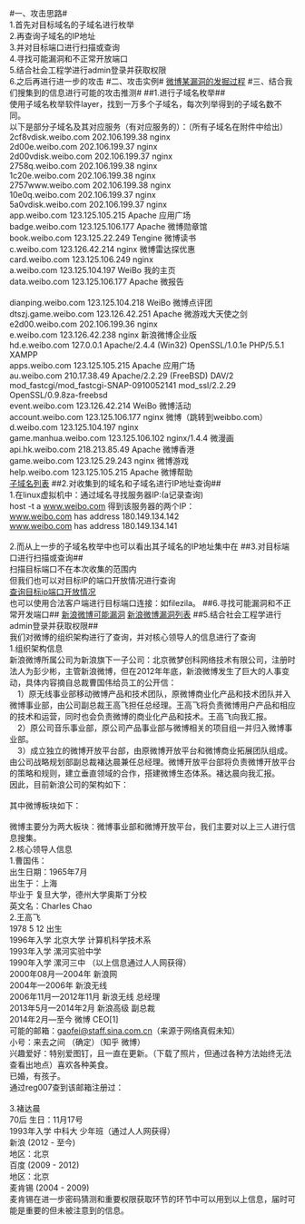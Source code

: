 #一、攻击思路#
</br>1.首先对目标域名的子域名进行枚举
</br>2.再查询子域名的IP地址
</br>3.并对目标端口进行扫描或查询
</br>4.寻找可能漏洞和不正常开放端口
</br>5.结合社会工程学进行admin登录并获取权限
</br>6.之后再进行进一步的攻击
#二、攻击实例#
[微博某漏洞的发掘过程](https://github.com/mysomeonelikeyou/ns/blob/patch-1/2015-2/lmy-wxw-wxt/%E6%BC%8F%E6%B4%9E%E8%A1%A5%E5%85%85.md)
#三、结合我们搜集到的信息进行可能的攻击推测#
##1.进行子域名枚举##
</br>使用子域名枚举软件layer，找到一万多个子域名，每次列举得到的子域名数不同。
</br>以下是部分子域名及其对应服务（有对应服务的）：（所有子域名在附件中给出）
</br>2cf8vdisk.weibo.com   202.106.199.38   nginx
</br>2d00e.weibo.com   202.106.199.37   nginx
</br>2d00vdisk.weibo.com   202.106.199.37   nginx
</br>2758q.weibo.com   202.106.199.38   nginx
</br>1c20e.weibo.com   202.106.199.38   nginx
</br>2757www.weibo.com   202.106.199.38   nginx
</br>10e0q.weibo.com   202.106.199.37   nginx
</br>5a0vdisk.weibo.com   202.106.199.37   nginx
</br>app.weibo.com   123.125.105.215   Apache          应用广场
</br>badge.weibo.com   123.125.106.177   Apache			微博勋章馆
</br>book.weibo.com   123.125.22.249   Tengine			微博读书
</br>c.weibo.com   123.126.42.214   nginx				微博雷达探优惠
</br>card.weibo.com   123.125.106.249   nginx
</br>a.weibo.com   123.125.104.197   WeiBo            我的主页
</br>data.weibo.com   123.125.106.177   Apache			微报告
</br></br>dianping.weibo.com   123.125.104.218   WeiBo		微博点评团
</br>dtszj.game.weibo.com   123.126.42.251   Apache		微游戏大天使之剑
</br>e2d00.weibo.com   202.106.199.36   nginx
</br>e.weibo.com   123.126.42.238   nginx				新浪微博企业版
</br>hd.e.weibo.com   127.0.0.1   Apache/2.4.4 (Win32) OpenSSL/1.0.1e PHP/5.5.1		XAMPP
</br>apps.weibo.com   123.125.105.215   Apache			应用广场
</br>au.weibo.com   210.17.38.49   Apache/2.2.29 (FreeBSD) DAV/2 mod_fastcgi/mod_fastcgi-SNAP-0910052141 mod_ssl/2.2.29 OpenSSL/0.9.8za-freebsd
</br>event.weibo.com   123.126.42.214   WeiBo			微博活动
</br>account.weibo.com   123.125.106.177   nginx			微博（跳转到weibbo.com）
</br>d.weibo.com   123.125.104.197   nginx
</br>game.manhua.weibo.com   123.125.106.102   nginx/1.4.4	微漫画
</br>api.hk.weibo.com   218.213.85.49   Apache				微博香港
</br>game.weibo.com   123.125.29.243   nginx				微博游戏
</br>help.weibo.com   123.125.105.215   Apache				微博帮助
</br>[子域名列表](https://github.com/mysomeonelikeyou/ns/blob/patch-1/2015-2/lmy-wxw-wxt/%E5%AD%90%E5%9F%9F%E5%90%8D%E5%88%97%E8%A1%A8)
##2.对收集到的域名和子域名进行IP地址查询##
</br>1.在linux虚拟机中：通过域名寻找服务器IP:(a记录查询)
</br>  host -t a www.weibo.com 得到该服务器的两个IP：
</br>www.weibo.com has address 180.149.134.142
</br>www.weibo.com has address 180.149.134.141
</br>[](https://github.com/mysomeonelikeyou/ns/blob/master/%CD%BC%C6%AC2.png)
</br>2.而从上一步的子域名枚举中也可以看出其子域名的IP地址集中在
##3.对目标端口进行扫描或查询##
</br>扫描目标端口不在本次收集的范围内
</br>但我们也可以对目标IP的端口开放情况进行查询
</br>[查询目标ip端口开放情况](https://github.com/mysomeonelikeyou/ns/blob/patch-1/2015-2/lmy-wxw-wxt/%E5%BC%80%E6%94%BE%E7%AB%AF%E5%8F%A3%E6%9F%A5%E8%AF%A2.png)
</br>也可以使用合法客户端进行目标端口连接：如filezila。
##6.寻找可能漏洞和不正常开发端口##
[新浪微博可能漏洞](https://github.com/mysomeonelikeyou/ns/blob/patch-1/2015-2/lmy-wxw-wxt/%E6%BC%8F%E6%B4%9E%E5%88%97%E8%A1%A8.md)
[新浪微博漏洞列表](https://github.com/mysomeonelikeyou/ns/blob/patch-1/2015-2/lmy-wxw-wxt/%E6%BC%8F%E6%B4%9E%E5%88%97%E8%A1%A8%E6%88%AA%E5%9B%BE.png)
##5.结合社会工程学进行admin登录并获取权限##
</br>我们对微博的组织架构进行了查询，并对核心领导人的信息进行了查询
</br>1.组织架构信息
</br>新浪微博所属公司为新浪旗下一子公司：北京微梦创科网络技术有限公司，注册时法人为彭少彬，主管新浪微博，但在2012年年底，新浪微博发生了巨大的人事变动，具体内容摘自总裁曹国伟给员工的公开信：
</br>　1）原无线事业部移动微博产品和技术团队，原微博商业化产品和技术团队并入微博事业部，由公司副总裁王高飞担任总经理。王高飞将负责微博用户产品和相应的技术和运营，同时也会负责微博的商业化产品和技术。王高飞向我汇报。
</br>　2）原公司音乐事业部，原公司产品事业部与微博相关的项目组一并归入微博事业部。
</br>　3）成立独立的微博开放平台部，由原微博开放平台和微博商业拓展团队组成。由公司战略规划部副总裁褚达晨兼任总经理。微博开放平台部将负责微博开放平台的策略和规则，建立垂直领域的合作，搭建微博生态体系。褚达晨向我汇报。
</br>因此，目前新浪公司的架构如下：
</br>[](https://github.com/mysomeonelikeyou/ns/blob/master/%CD%BC%C6%AC5.png)
</br>其中微博板块如下：
</br>[](https://github.com/mysomeonelikeyou/ns/blob/master/%CD%BC%C6%AC6.png)
</br>微博主要分为两大板块：微博事业部和微博开放平台，我们主要对以上三人进行信息搜集。
</br>2.核心领导人信息
</br>1.曹国伟：
</br>出生日期：1965年7月
</br>出生于：上海
</br>毕业于 复旦大学，德州大学奥斯丁分校
</br>英文名：Charles Chao
</br>2.王高飞 
</br>1978 5 12 出生
</br>1996年入学 北京大学 计算机科学技术系
</br>1993年入学 漯河实验中学
</br>1990年入学 漯河三中     （以上信息通过人人网获得）
</br>2000年08月—2004年 新浪网
</br>2004年—2006年 新浪无线
</br>2006年11月—2012年11月 新浪无线 总经理
</br>2013年5月—2014年2月 新浪高级 副总裁
</br>2014年2月—至今 微博 CEO[1]
</br>可能的邮箱：gaofei@staff.sina.com.cn（来源于网络真假未知）
</br>小号：来去之间 （确定）（知乎 微博）
</br>兴趣爱好：特别爱图钉，且一直在更新。（下载了照片，但通过各种方法始终无法查看出地点）喜欢各种美食。
</br>已婚，有孩子。
</br>通过reg007查到该邮箱注册过：
</br>[](https://github.com/mysomeonelikeyou/ns/blob/master/%CD%BC%C6%AC7.png)
</br>3.褚达晨 
</br>70后 生日：11月17号
</br>1993年入学 中科大 少年班（通过人人网获得）
</br>新浪 (2012 - 至今) 
</br>地区：北京
</br>百度 (2009 - 2012) 
</br>地区：北京
</br>麦肯锡 (2004 - 2009)
</br>麦肯锡在进一步密码猜测和重要权限获取环节的环节中可以用到以上信息，届时可能是重要的但未被注意到的信息。
